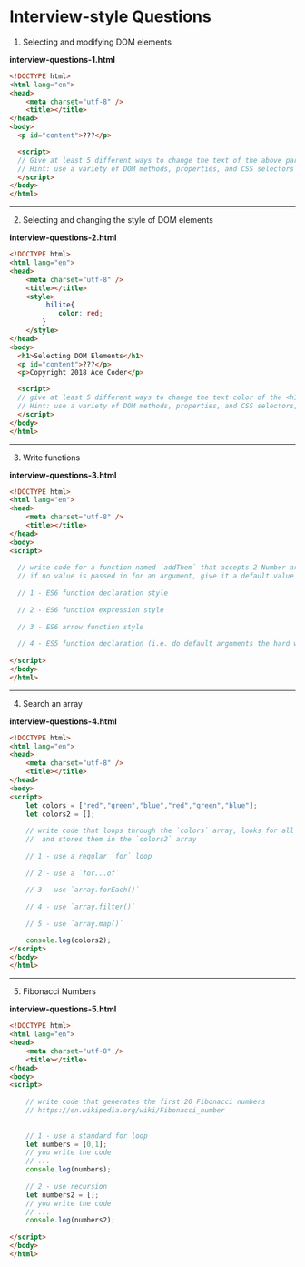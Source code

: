 # Interview-style Questions


1. Selecting and modifying DOM elements

**interview-questions-1.html**
```html
<!DOCTYPE html>
<html lang="en">
<head>
	<meta charset="utf-8" />
	<title></title>
</head>
<body>
  <p id="content">???</p>

  <script>
  // Give at least 5 different ways to change the text of the above paragraph to 'Hello!'
  // Hint: use a variety of DOM methods, properties, and CSS selectors
  </script>
</body>
</html>
```

<hr>

2. Selecting and changing the style of DOM elements

**interview-questions-2.html**
```html
<!DOCTYPE html>
<html lang="en">
<head>
	<meta charset="utf-8" />
	<title></title>
	<style>
		.hilite{
			color: red;
		}
	</style>
</head>
<body>
  <h1>Selecting DOM Elements</h1>
  <p id="content">???</p>
  <p>Copyright 2018 Ace Coder</p>

  <script>
  // give at least 5 different ways to change the text color of the <h1> above to red
  // Hint: use a variety of DOM methods, properties, and CSS selectors, and use the `hilite` class.
  </script>
</body>
</html>
```

<hr>

3. Write functions

**interview-questions-3.html**
```html
<!DOCTYPE html>
<html lang="en">
<head>
	<meta charset="utf-8" />
	<title></title>
</head>
<body>
<script>
	
  // write code for a function named `addThem` that accepts 2 Number arguments and returns their sum
  // if no value is passed in for an argument, give it a default value of 0
	
  // 1 - ES6 function declaration style
	
  // 2 - ES6 function expression style
	
  // 3 - ES6 arrow function style
	
  // 4 - ES5 function declaration (i.e. do default arguments the hard way)
	
</script>
</body>
</html>
```

<hr>

4. Search an array

**interview-questions-4.html**
```html
<!DOCTYPE html>
<html lang="en">
<head>
	<meta charset="utf-8" />
	<title></title>
</head>
<body>
<script>
	let colors = ["red","green","blue","red","green","blue"];
	let colors2 = [];
	
	// write code that loops through the `colors` array, looks for all instances of the string "red", 
	//  and stores them in the `colors2` array
	
	// 1 - use a regular `for` loop
	
	// 2 - use a `for...of`
	
	// 3 - use `array.forEach()`
	
	// 4 - use `array.filter()`
	
	// 5 - use `array.map()`

	console.log(colors2);
</script>
</body>
</html>
```

<hr>

5. Fibonacci Numbers

**interview-questions-5.html**
```html
<!DOCTYPE html>
<html lang="en">
<head>
	<meta charset="utf-8" />
	<title></title>
</head>
<body>
<script>
	
	// write code that generates the first 20 Fibonacci numbers
	// https://en.wikipedia.org/wiki/Fibonacci_number
	
	
	// 1 - use a standard for loop
	let numbers = [0,1];
	// you write the code
	// ...
	console.log(numbers);
		
	// 2 - use recursion
	let numbers2 = [];
	// you write the code
	// ...
	console.log(numbers2);
	
</script>
</body>
</html>
```

